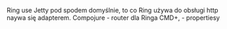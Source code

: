 Ring use Jetty pod spodem domyślnie, to co Ring używa do obsługi http naywa się adapterem.
Compojure - router dla Ringa
CMD+, - propertiesy
